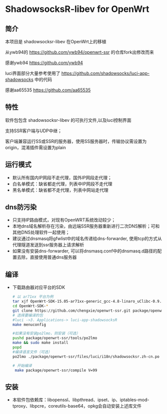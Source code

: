 ShadowsocksR-libev for OpenWrt
===

简介
---

 本项目是 shadowsocksr-libev 在OpenWrt上的移植  

 从ywb94的 https://github.com/ywb94/openwrt-ssr 的仓库fork出修改而来

 感谢ywb94 https://github.com/ywb94

 luci界面部分大量参考使用了 https://github.com/shadowsocks/luci-app-shadowsocks 中的代码

 感谢aa65535 https://github.com/aa65535
 

特性
---

软件包包含 shadowsocksr-libev 的可执行文件,以及luci控制界面  

支持SSR客户端与UDP中继；

客户端兼容运行SS或SSR的服务器，使用SS服务器时，传输协议需设置为origin，混淆插件需设置为plain

运行模式
---
 - 默认所有国内IP网段不走代理，国外IP网段走代理；
 - 白名单模式：缺省都走代理，列表中IP网段不走代理
 - 黑名单模式：缺省都不走代理，列表中网站走代理

dns防污染
---
 - 只支持IP路由模式，对现有OpenWRT系统改动较少；
 - 本地dns域名解析存在污染，由远端SSR服务器重新进行二次DNS解析；可和其他DNS处理软件一起使用；
 - 建议通过dnsmasq将gfwlist中的域名传递给dns-forwarder, 使用tcp的方式从代理隧道发送到ssr服务器上请求解析
 - 如果没有安装dns-forwarder, 可以将dnsmasq.conf中的dnsmasq.d路径的配置去除，直接使用普通dns服务器

编译
---
 - 下载路由器对应平台的SDK

   ```bash
   # 以 ar71xx 平台为例
   tar xjf OpenWrt-SDK-15.05-ar71xx-generic_gcc-4.8-linaro_uClibc-0.9.33.2.Linux-x86_64.tar.bz2
   cd OpenWrt-SDK-*
   git clone https://github.com/chengxie/openwrt-ssr.git package/openwrt-ssr
   # 选择要编译的包 
   #luci ->3. Applications-> luci-app-shadowsocksR
   make menuconfig
   
   #如果没有安装po2lmo，则安装（可选）
   pushd package/openwrt-ssr/tools/po2lmo
   make && sudo make install
   popd
   #编译语言文件（可选）
   po2lmo ./package/openwrt-ssr/files/luci/i18n/shadowsocksr.zh-cn.po ./package/openwrt-ssr/files/luci/i18n/shadowsocksr.zh-cn.lmo
   
   # 开始编译
    make package/openwrt-ssr/compile V=99
   ```
   
安装
--- 
 - 本软件包依赖库：libopenssl、libpthread、ipset、ip、iptables-mod-tproxy、libpcre，coreutils-base64，opkg会自动安装上述库文件



